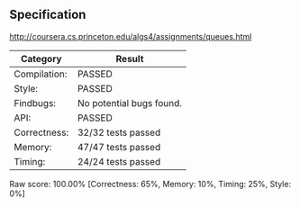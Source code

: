 ## Specification

http://coursera.cs.princeton.edu/algs4/assignments/queues.html

Category     |Result
-------------|---------
Compilation: |PASSED
Style:       |PASSED
Findbugs:    |No potential bugs found.
API:         |PASSED
Correctness: |32/32 tests passed
Memory:      |47/47 tests passed
Timing:      |24/24 tests passed

Raw score: 100.00% [Correctness: 65%, Memory: 10%, Timing: 25%, Style: 0%]